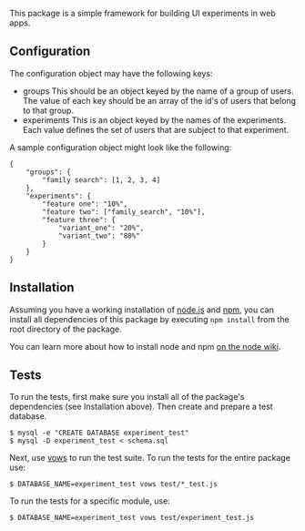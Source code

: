 This package is a simple framework for building UI experiments in web apps.

## Configuration

The configuration object may have the following keys:

  - groups          This should be an object keyed by the name of a group of
                    users. The value of each key should be an array of the id's
                    of users that belong to that group.
  - experiments     This is an object keyed by the names of the experiments.
                    Each value defines the set of users that are subject to that
                    experiment.

A sample configuration object might look like the following:

    {
        "groups": {
            "family search": [1, 2, 3, 4]
        },
        "experiments": {
            "feature one": "10%",
            "feature two": ["family_search", "10%"],
            "feature three": {
                "variant_one": "20%",
                "variant_two": "80%"
            }
        }
    }

## Installation

Assuming you have a working installation of [node.js](http://nodejs.org/) and
[npm](http://npmjs.org/), you can install all dependencies of this package by
executing `npm install` from the root directory of the package.

You can learn more about how to install node and npm [on the node wiki](https://github.com/joyent/node/wiki/Installation).

## Tests

To run the tests, first make sure you install all of the package's dependencies
(see Installation above). Then create and prepare a test database.

    $ mysql -e "CREATE DATABASE experiment_test"
    $ mysql -D experiment_test < schema.sql

Next, use [vows](http://vowsjs.org/) to run the test suite. To run the tests for
the entire package use:

    $ DATABASE_NAME=experiment_test vows test/*_test.js

To run the tests for a specific module, use:

    $ DATABASE_NAME=experiment_test vows test/experiment_test.js
